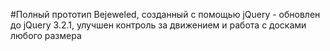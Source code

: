 #Полный прототип Bejeweled, созданный с помощью jQuery - обновлен до jQuery 3.2.1, улучшен контроль за движением и работа с досками любого размера
